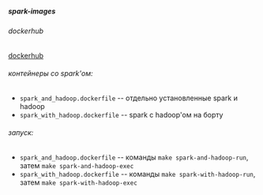 ##### spark-images

###### dockerhub
[dockerhub](https://hub.docker.com/repository/docker/islam93/spark-with-hadoop/general)

###### контейнеры со spark'ом:
- `spark_and_hadoop.dockerfile` -- отдельно установленные spark и hadoop
- `spark_with_hadoop.dockerfile` -- spark с hadoop'ом на борту

###### запуск:
- `spark_and_hadoop.dockerfile` -- команды `make spark-and-hadoop-run`, затем `make spark-and-hadoop-exec`
- `spark_with_hadoop.dockerfile` -- команды `make spark-with-hadoop-run`, затем `make spark-with-hadoop-exec`
